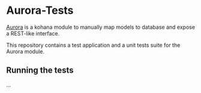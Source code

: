 # Aurora-Tests

[Aurora](https://github.com/enov/Aurora.git) is a kohana module to manually map models to database and expose a REST-like interface.

This repository contains a test application and a unit tests suite for the Aurora module.

## Running the tests

...
